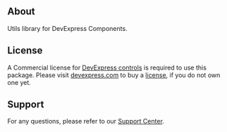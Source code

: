 ## About

Utils library for DevExpress Components.

## License

A Commercial license for [DevExpress controls](https://www.devexpress.com/Support/EULAs) is required to use this package. Please visit [devexpress.com](https://devexpress.com) to buy a [license](https://www.devexpress.com/support/eulas/), if you do not own one yet. 

## Support

For any questions, please refer to our [Support Center](https://www.devexpress.com/Support/Center).